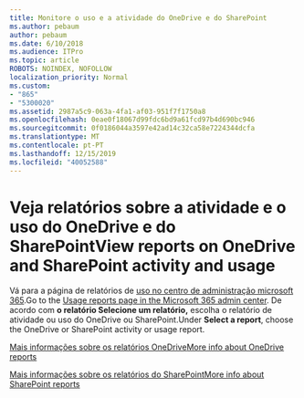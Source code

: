 ```yaml
---
title: Monitore o uso e a atividade do OneDrive e do SharePoint
ms.author: pebaum
author: pebaum
ms.date: 6/10/2018
ms.audience: ITPro
ms.topic: article
ROBOTS: NOINDEX, NOFOLLOW
localization_priority: Normal
ms.custom:
- "865"
- "5300020"
ms.assetid: 2987a5c9-063a-4fa1-af03-951f7f1750a8
ms.openlocfilehash: 0eae0f18067d99fdc6bd9a61fcd97b4d690bc946
ms.sourcegitcommit: 0f0186044a3597e42ad14c32ca58e7224344dcfa
ms.translationtype: MT
ms.contentlocale: pt-PT
ms.lasthandoff: 12/15/2019
ms.locfileid: "40052588"
---
```

# <a name="view-reports-on-onedrive-and-sharepoint-activity-and-usage"></a><span data-ttu-id="e38f5-102">Veja relatórios sobre a atividade e o uso do OneDrive e do SharePoint</span><span class="sxs-lookup"><span data-stu-id="e38f5-102">View reports on OneDrive and SharePoint activity and usage</span></span>

<span data-ttu-id="e38f5-103">Vá para a página de relatórios de [uso no centro de administração microsoft 365](https://admin.microsoft.com/AdminPortal/Home).</span><span class="sxs-lookup"><span data-stu-id="e38f5-103">Go to the [Usage reports page in the Microsoft 365 admin center](https://admin.microsoft.com/AdminPortal/Home).</span></span> <span data-ttu-id="e38f5-104">De acordo com **o relatório Selecione um relatório,** escolha o relatório de atividade ou uso do OneDrive ou SharePoint.</span><span class="sxs-lookup"><span data-stu-id="e38f5-104">Under **Select a report**, choose the OneDrive or SharePoint activity or usage report.</span></span>
  
[<span data-ttu-id="e38f5-105">Mais informações sobre os relatórios OneDrive</span><span class="sxs-lookup"><span data-stu-id="e38f5-105">More info about OneDrive reports</span></span>](https://go.microsoft.com/fwlink/?linkid=875239)
  
[<span data-ttu-id="e38f5-106">Mais informações sobre os relatórios do SharePoint</span><span class="sxs-lookup"><span data-stu-id="e38f5-106">More info about SharePoint reports</span></span>](https://go.microsoft.com/fwlink/?linkid=875240)
  